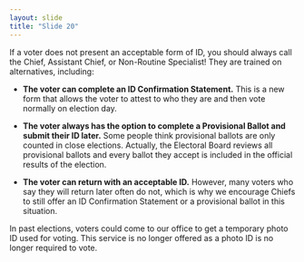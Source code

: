 ```yaml
---
layout: slide
title: "Slide 20"
---
```


If a voter does not present an acceptable form of ID, you should always call the Chief, Assistant Chief, or Non-Routine Specialist! They are trained on alternatives, including:

- **The voter can complete an ID Confirmation Statement.** This is a new form that allows the voter to attest to who they are and then vote normally on election day.

- **The voter always has the option to complete a Provisional Ballot and submit their ID later.** Some people think provisional ballots are only counted in close elections. Actually, the Electoral Board reviews all provisional ballots and every ballot they accept is included in the official results of the election.

- **The voter can return with an acceptable ID.** However, many voters who say they will return later often do not, which is why we encourage Chiefs to still offer an ID Confirmation Statement or a provisional ballot in this situation.

In past elections, voters could come to our office to get a temporary photo ID used for voting. This service is no longer offered as a photo ID is no longer required to vote.
